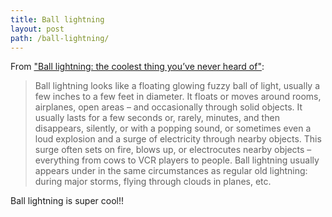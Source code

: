 ```yaml
---
title: Ball lightning
layout: post
path: /ball-lightning/
---
```


From ["Ball lightning: the coolest thing you’ve never heard of"](https://blog.valerieaurora.org/2013/05/10/ball-lightning-the-coolest-thing-youve-never-heard-of/):

> Ball lightning looks like a floating glowing fuzzy ball of light, usually a few inches to a few feet in diameter. It floats or moves around rooms, airplanes, open areas – and occasionally through solid objects. It usually lasts for a few seconds or, rarely, minutes, and then disappears, silently, or with a popping sound, or sometimes even a loud explosion and a surge of electricity through nearby objects. This surge often sets on fire, blows up, or electrocutes nearby objects – everything from cows to VCR players to people. Ball lightning usually appears under in the same circumstances as regular old lightning: during major storms, flying through clouds in planes, etc.

Ball lightning is super cool!!
